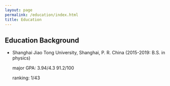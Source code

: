 ```yaml
---
layout: page
permalink: /education/index.html
title: Education
---
```


## Education Background

- Shanghai Jiao Tong University, Shanghai, P. R. China 
    (2015-2019: B.S. in physics)

    major GPA: 3.94/4.3     91.2/100
    
    ranking: 1/43

